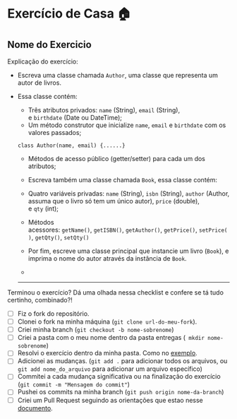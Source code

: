 # Exercício de Casa 🏠

## Nome do Exercicio

Explicação do exercício:

- Escreva uma classe chamada `Author`, uma classe que representa um autor de livros.
- Essa classe contém:

  - Três atributos privados: `name` (String), `email` (String), e `birthdate` (Date ou DateTime);
  - Um método construtor que inicialize `name`, `email` e `birthdate` com os valores passados;

  `class Author(name, email) {......}`

  - Métodos de acesso público (getter/setter) para cada um dos atributos;

  - Escreva também uma classe chamada `Book`, essa classe contém:
  - Quatro variáveis privadas: `name` (String), `isbn` (String), `author` (Author, assuma que o livro só tem um único autor), `price` (double), e `qty` (int);

  - Métodos acessores: `getName()`, `getISBN()`, `getAuthor()`, `getPrice()`, `setPrice()`, `getQty()`, `setQty()`
  - Por fim, escreve uma classe principal que instancie um livro (`Book`), e imprima o nome do autor através da instância de `Book`.
  -

  ***

Terminou o exercício? Dá uma olhada nessa checklist e confere se tá tudo certinho, combinado?!

- [ ] Fiz o fork do repositório.
- [ ] Clonei o fork na minha máquina (`git clone url-do-meu-fork`).
- [ ] Criei minha branch (`git checkout -b nome-sobrenome`)
- [ ] Criei a pasta com o meu nome dentro da pasta entregas (` mkdir nome-sobrenome`)
- [ ] Resolvi o exercício dentro da minha pasta. Como no [exemplo](/on21-imersao-js-S1-TDD/exercicios/para-casa/entregas/exemplo-nome-sobrenome/).
- [ ] Adicionei as mudanças. (`git add .` para adicionar todos os arquivos, ou `git add nome_do_arquivo` para adicionar um arquivo específico)
- [ ] Commitei a cada mudança significativa ou na finalização do exercício (`git commit -m "Mensagem do commit"`)
- [ ] Pushei os commits na minha branch (`git push origin nome-da-branch`)
- [ ] Criei um Pull Request seguindo as orientações que estao nesse [documento](/on21-imersao-js-S1-TDD/exercicios/para-casa/instrucoes-pull-request.md).
